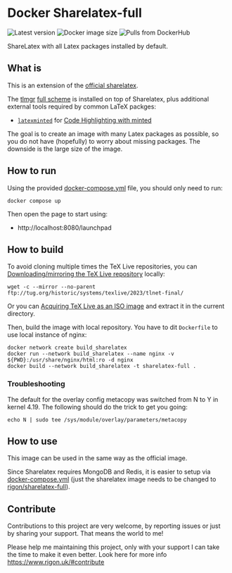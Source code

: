 # Docker Sharelatex-full

![](https://img.shields.io/github/tag/rigon/docker-sharelatex-full.svg "Latest version")
![](https://img.shields.io/docker/image-size/rigon/sharelatex-full.svg "Docker image size")
![](https://img.shields.io/docker/pulls/rigon/sharelatex-full.svg "Pulls from DockerHub")

ShareLatex with all Latex packages installed by default.


## What is

This is an extension of the [official sharelatex](https://hub.docker.com/r/sharelatex/sharelatex/).

The [tlmgr](https://www.tug.org/texlive/tlmgr.html) [full scheme](https://tex.stackexchange.com/questions/234749/downloading-every-package-with-tex-live) is installed on top of Sharelatex, plus additional external tools required by common LaTeX packges:

 - [`latexminted`](https://pypi.org/project/latexminted/) for [Code Highlighting with minted](https://www.overleaf.com/learn/latex/Code_Highlighting_with_minted)

The goal is to create an image with many Latex packages as possible, so you do not have (hopefully) to worry about missing packages. The downside is the large size of the image.

## How to run

Using the provided [docker-compose.yml](https://github.com/rigon/docker-sharelatex-full/blob/master/docker-compose.yml) file, you should only need to run:

    docker compose up

Then open the page to start using:

 - http://localhost:8080/launchpad

## How to build

To avoid cloning multiple times the TeX Live repositories, you can [Downloading/mirroring the TeX Live repository](https://www.tug.org/texlive/acquire-mirror.html) locally:

    wget -c --mirror --no-parent ftp://tug.org/historic/systems/texlive/2023/tlnet-final/

Or you can [Acquiring TeX Live as an ISO image](https://tug.org/texlive/acquire-iso.html) and extract it in the current directory.

Then, build the image with local repository. You have to dit `Dockerfile` to use local instance of nginx:

    docker network create build_sharelatex
    docker run --network build_sharelatex --name nginx -v ${PWD}:/usr/share/nginx/html:ro -d nginx
    docker build --network build_sharelatex -t sharelatex-full .

### Troubleshooting

The default for the overlay config metacopy was switched from N to Y in kernel 4.19. The following should do the trick to get you going:

    echo N | sudo tee /sys/module/overlay/parameters/metacopy

## How to use

This image can be used in the same way as the official image.

Since Sharelatex requires MongoDB and Redis, it is easier to setup via [docker-compose.yml](https://github.com/rigon/docker-sharelatex-full/blob/master/docker-compose.yml)
(just the sharelatex image needs to be changed to [rigon/sharelatex-full](https://hub.docker.com/r/rigon/sharelatex-full/)).

## Contribute

Contributions to this project are very welcome, by reporting issues or just by sharing your support. That means the world to me!

Please help me maintaining this project, only with your support I can take the time to make it even better. Look here for more info https://www.rigon.uk/#contribute